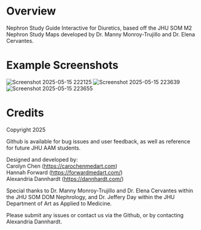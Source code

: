 # Overview 
Nephron Study Guide Interactive for Diuretics, based off the JHU SOM M2 Nephron Study Maps developed by Dr. Manny Monroy-Trujillo and Dr. Elena Cervantes.

# Example Screenshots

![Screenshot 2025-05-15 222125](https://github.com/user-attachments/assets/8b69a918-b2d9-41aa-b05f-1b7e9d403500)
![Screenshot 2025-05-15 223639](https://github.com/user-attachments/assets/90e9ad0e-016b-4b7a-a140-4919ec9f3a88)
![Screenshot 2025-05-15 223655](https://github.com/user-attachments/assets/f44af033-29df-42c6-b07b-bd7aa8276b92)

# Credits

Copyright 2025 

Github is available for bug issues and user feedback, as well as reference for future JHU AAM students.

​Designed and developed by: <br>
Carolyn Chen (https://carochenmedart.com)​​ <br>
Hannah Forward (https://forwardmedart.com/) <br>
Alexandria Dannhardt (https://dannhardt.com/​)​​ <br>

Special thanks to Dr. Manny Monroy-Trujillo and Dr. Elena Cervantes within the JHU SOM DOM Nephrology, and Dr. Jeffery Day within the JHU Department of Art as Applied to Medicine.

Please submit any issues or contact us via the Github, or by contacting Alexandria Dannhardt. 
